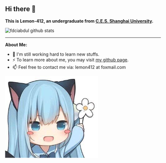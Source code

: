 ## Hi there 👋

**This is Lemon-412, an undergraduate from [C.E.S. Shanghai University](https://cs.shu.edu.cn/).**

![fdciabdul github stats](https://github-readme-stats.vercel.app/api?username=Lemon-412&show_icons=true&title_color=3ddbcf&icon_color=90da21&text_color=255085&bg_color=fff)



----



**About Me:**

- 👯  I'm still working hard to learn new stuffs. 
- ⚡ To learn more about me, you may visit [my github page](https://lemon-412.github.io/).
- 📫 Feel free to contact me via: lemon412 at foxmail.com



<img src="/assets/shizuku.jpg">

